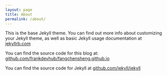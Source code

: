 ```yaml
---
layout: page
title: About
permalink: /about/
---
```


This is the base Jekyll theme. You can find out more info about customizing your Jekyll theme, as well as basic Jekyll usage documentation at [jekyllrb.com](http://jekyllrb.com/)

You can find the source code for this blog at: [github.com/frankdevhub/fangchensheng.github.io](https://github.com/frankdevhub/frankdevhub.github.io)

You can find the source code for Jekyll at [github.com/jekyll/jekyll](https://github.com/jekyll/jekyll)